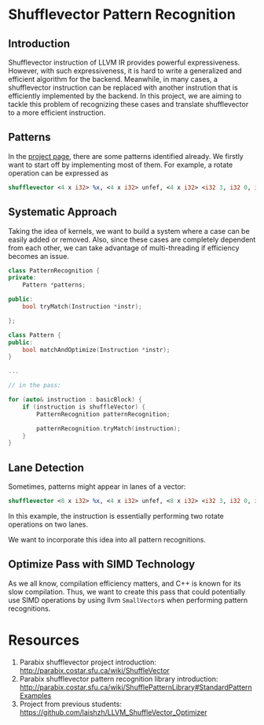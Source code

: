 # Shufflevector Pattern Recognition

## Introduction

Shufflevector instruction of LLVM IR provides powerful expressiveness. However, with such expressiveness, it is hard to write a generalized and efficient algorithm for the backend. Meanwhile, in many cases, a shufflevector instruction can be replaced with another instrution that is efficiently implemented by the backend. In this project, we are aiming to tackle this problem of recognizing these cases and translate shufflevector to a more efficient instruction.

## Patterns

In the [project page](http://parabix.costar.sfu.ca/wiki/ShufflePatternLibrary#StandardPatternExamples), there are some patterns identified already. We firstly want to start off by implementing most of them. For example, a rotate operation can be expressed as

```llvm
shufflevector <4 x i32> %x, <4 x i32> unfef, <4 x i32> <i32 3, i32 0, i32 1, i32 2>
```

## Systematic Approach

Taking the idea of kernels, we want to build a system where a case can be easily added or removed. Also, since these cases are completely dependent from each other, we can take advantage of multi-threading if efficiency becomes an issue.

```C++
class PatternRecognition {
private:
    Pattern *patterns;

public:
    bool tryMatch(Instruction *instr);

};

class Pattern {
public:
    bool matchAndOptimize(Instruction *instr);
}

...

// in the pass:

for (auto& instruction : basicBlock) {
    if (instruction is shuffleVector) {
        PatternRecognition patternRecognition;

        patternRecognition.tryMatch(instruction);
    }
}
```

## Lane Detection

Sometimes, patterns might appear in lanes of a vector:

```llvm
shufflevector <8 x i32> %x, <4 x i32> unfef, <8 x i32> <i32 3, i32 0, i32 1, i32 2, i32 7, i32 4, i32 5, i32 6>
```

In this example, the instruction is essentially performing two rotate operations on two lanes.

We want to incorporate this idea into all pattern recognitions.

<!-- ## Zero Initializer or Undefined Second Vector Input

Consider this example:

```llvm
shufflevector <8 x i32> %x, <4 x i32> zeroinitializer, <8 x i32> <i32 3, i32 0, i32 1, i32 2, i32 7, i32 4, i32 5, i32 6>
```

The second lane (mask bit 4 - 7) is essentially just copying zeros into destination vector. -->

## Optimize Pass with SIMD Technology

As we all know, compilation efficiency matters, and C++ is known for its slow compilation. Thus, we want to create this pass that could potentially use SIMD operations by using llvm `SmallVector`s when performing pattern recognitions.


# Resources

1. Parabix shufflevector project introduction: http://parabix.costar.sfu.ca/wiki/ShuffleVector
1. Parabix shufflevector pattern recognition library introduction:  http://parabix.costar.sfu.ca/wiki/ShufflePatternLibrary#StandardPatternExamples
1. Project from previous students:
https://github.com/laishzh/LLVM_ShuffleVector_Optimizer
